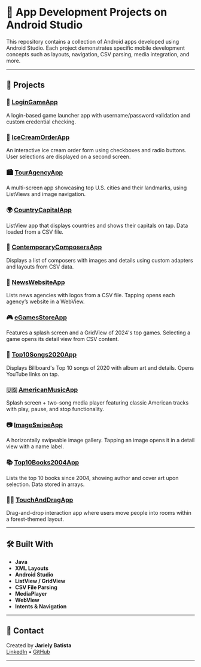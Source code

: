 # 📱 App Development Projects on Android Studio

This repository contains a collection of Android apps developed using Android Studio. 
Each project demonstrates specific mobile development concepts such as layouts, navigation, CSV parsing, media integration, and more.

---

## 📂 Projects

### 🔐 [LoginGameApp](./LoginGameApp)
A login-based game launcher app with username/password validation and custom credential checking.

### 🍦 [IceCreamOrderApp](./IceCreamOrderApp)
An interactive ice cream order form using checkboxes and radio buttons. User selections are displayed on a second screen.

### 🏙️ [TourAgencyApp](./TourAgencyApp)
A multi-screen app showcasing top U.S. cities and their landmarks, using ListViews and image navigation.

### 🌍 [CountryCapitalApp](./CountryCapitalApp)
ListView app that displays countries and shows their capitals on tap. Data loaded from a CSV file.

### 🎼 [ContemporaryComposersApp](./ContemporaryComposersApp)
Displays a list of composers with images and details using custom adapters and layouts from CSV data.

### 📰 [NewsWebsiteApp](./NewsWebsiteApp)
Lists news agencies with logos from a CSV file. Tapping opens each agency’s website in a WebView.

### 🎮 [eGamesStoreApp](./eGamesStoreApp)
Features a splash screen and a GridView of 2024's top games. Selecting a game opens its detail view from CSV content.

### 🎵 [Top10Songs2020App](./Top10Songs2020App)
Displays Billboard's Top 10 songs of 2020 with album art and details. Opens YouTube links on tap.

### 🇺🇸 [AmericanMusicApp](./AmericanMusicApp)
Splash screen + two-song media player featuring classic American tracks with play, pause, and stop functionality.

### 📷 [ImageSwipeApp](./ImageSwipeApp)
A horizontally swipeable image gallery. Tapping an image opens it in a detail view with a name label.

### 📚 [Top10Books2004App](./Top10Books2004App)
Lists the top 10 books since 2004, showing author and cover art upon selection. Data stored in arrays.

### 🧍‍♀️ [TouchAndDragApp](./TouchAndDragApp)
Drag-and-drop interaction app where users move people into rooms within a forest-themed layout.

---

## 🛠️ Built With
- **Java**
- **XML Layouts**
- **Android Studio**
- **ListView / GridView**
- **CSV File Parsing**
- **MediaPlayer**
- **WebView**
- **Intents & Navigation**

---

## 📩 Contact
Created by **Jariely Batista**  
[LinkedIn](https://www.linkedin.com/in/jarielybatista) • [GitHub](https://github.com/JarielyBatista)

---

